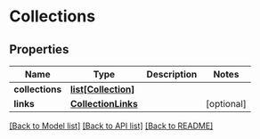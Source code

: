 # Collections

## Properties
Name | Type | Description | Notes
------------ | ------------- | ------------- | -------------
**collections** | [**list[Collection]**](Collection.md) |  | 
**links** | [**CollectionLinks**](CollectionLinks.md) |  | [optional] 

[[Back to Model list]](../README.md#documentation-for-models) [[Back to API list]](../README.md#documentation-for-api-endpoints) [[Back to README]](../README.md)

